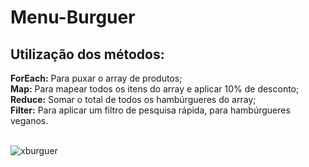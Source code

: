 # Menu-Burguer
<h2>Utilização dos métodos:</h2>
<b>ForEach:</b> Para puxar o array de produtos; <br>
<b>Map:</b> Para mapear todos os itens do array e aplicar 10% de desconto; <br>
<b>Reduce:</b> Somar o total de todos os hambúrgueres do array; <br>
<b>Filter:</b> Para aplicar um filtro de pesquisa rápida, para hambúrgueres veganos. <br></br>


![xburguer](https://github.com/Bruhnodev17/Menu-Burguer/assets/150696467/a964b735-714d-463b-9fef-130aa73e1c69)
